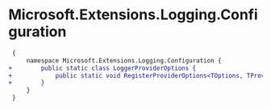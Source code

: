 # Microsoft.Extensions.Logging.Configuration

``` diff
 {
     namespace Microsoft.Extensions.Logging.Configuration {
+        public static class LoggerProviderOptions {
+            public static void RegisterProviderOptions<TOptions, TProvider>(IServiceCollection services) where TOptions : class;
+        }
     }
 }
```

